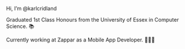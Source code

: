 Hi, I’m @karlcridland

Graduated 1st Class Honours from the University of Essex in Computer Science. 📚

Currently working at Zappar as a Mobile App Developer. 🧑🏻‍💻


<!---
karlcridland/karlcridland is a ✨ special ✨ repository because its `README.md` (this file) appears on your GitHub profile.
You can click the Preview link to take a look at your changes.
--->
